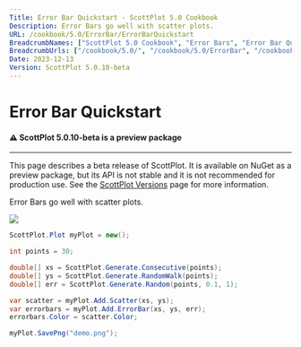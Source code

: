 ```yaml
---
Title: Error Bar Quickstart - ScottPlot 5.0 Cookbook
Description: Error Bars go well with scatter plots.
URL: /cookbook/5.0/ErrorBar/ErrorBarQuickstart
BreadcrumbNames: ["ScottPlot 5.0 Cookbook", "Error Bars", "Error Bar Quickstart"]
BreadcrumbUrls: ["/cookbook/5.0/", "/cookbook/5.0/ErrorBar", "/cookbook/5.0/ErrorBar/ErrorBarQuickstart"]
Date: 2023-12-13
Version: ScottPlot 5.0.10-beta
---
```


# Error Bar Quickstart



<div class='alert alert-warning' role='alert'><h4 class='alert-heading py-0 my-0'>⚠️ ScottPlot 5.0.10-beta is a preview package</h4><hr /><p class='mb-0'><span class='fw-semibold'>This page describes a beta release of ScottPlot.</span> It is available on NuGet as a preview package, but its API is not stable and it is not recommended for production use. See the <a href='https://scottplot.net/versions/'>ScottPlot Versions</a> page for more information. </p></div>



Error Bars go well with scatter plots.

[![](/cookbook/5.0/images/ErrorBarQuickstart.png)](/cookbook/5.0/images/ErrorBarQuickstart.png)

```cs
ScottPlot.Plot myPlot = new();

int points = 30;

double[] xs = ScottPlot.Generate.Consecutive(points);
double[] ys = ScottPlot.Generate.RandomWalk(points);
double[] err = ScottPlot.Generate.Random(points, 0.1, 1);

var scatter = myPlot.Add.Scatter(xs, ys);
var errorbars = myPlot.Add.ErrorBar(xs, ys, err);
errorbars.Color = scatter.Color;

myPlot.SavePng("demo.png");

```

